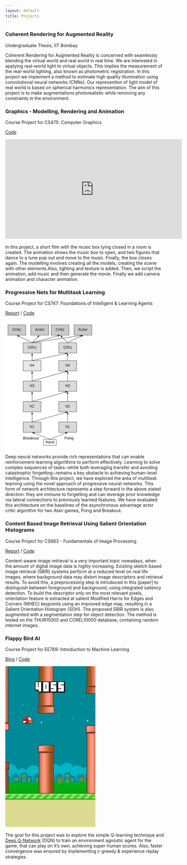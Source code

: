 ```yaml
---
layout: default
title: Projects
---
```


### Coherent Rendering for Augmented Reality
Undergraduate Thesis, IIT Bombay

Coherent Rendering for Augmented Reality is concerned with seamlessly blending the virtual world and real world in real time. We are interested in applying real-world light to virtual objects. This implies the measurement of the real-world lighting, also known as photometric registration. In this project we implement a method to estimate high quality illumination using convolutional neural networks (CNNs). Our represention of light model of real world is based on spherical harmonics representation. The aim of this project is to make augmentations photorealistic while removing any constraints in the environment.

### Graphics - Modelling, Rendering and Animation
Course Project for CS475: Computer Graphics

[Code](https://github.com/Computer-Graphics-IITB/a3-animate-174050012_150050040)

<iframe width="560" height="315" src="https://www.youtube.com/embed/p9IwyA2sZ44" frameborder="0" allow="accelerometer; autoplay; encrypted-media; gyroscope; picture-in-picture" allowfullscreen></iframe>

In this project, a short film with the music box lying closed in a room is created. The animation shows the music box to open, and two figures that dance to a tune pop out and move to the music. Finally, the box closes again. The modelling involves creating all the models, creating the scene with other elements.Also, lighting and texture is added. Then, we script the animation, add music and then generate the movie. Finally we add camera animation and character animation. 

### Progressive Nets for Multitask Learning
Course Project for CS747: Foundations of Intelligent & Learning Agents

[Report](/docs/fila.pdf) / [Code](https://github.com/sumanvid97/FILA_Project)

![](/docs/prog_nets.png)

Deep neural networks provide rich representations that can enable reinforcement learning algorithms to perform effectively. Learning to solve complex sequences of tasks−while both leveraging transfer and avoiding catastrophic forgetting−remains a key obstacle to achieving human-level intelligence. Through this project, we have explored the area of multitask learning using the novel approach of progressive neural networks. This form of network architecture represents a step forward in the above stated direction: they are immune to forgetting and can leverage prior knowledge via lateral connections to previously learned features. We have evaluated this architecture on the baselines of the asynchronous advantage actor critic algorithm for two Atari games, Pong and Breakout.

### Content Based Image Retrieval Using Salient Orientation Histograms
Course Project for CS663 - Fundamentals of Image Processing

[Report](/docs/DIP.pdf) / [Code](https://github.com/Krunal2017/CS663-Project)

Content-aware image retrieval is a very important topic nowadays, when the amount of digital image data is highly increasing. Existing sketch based image retrieval (SBIR) systems perform at a reduced level on real life images, where background data may distort image descriptors and retrieval results. To avoid this, a preprocessing step is introduced in this [paper] to distinguish between foreground and background, using integrated saliency detection. To build the descriptor only on the most relevant pixels, orientation feature is extracted at salient Modified Harris for Edges and Corners (MHEC) keypoints using an improved edge map, resulting in a Salient Orientation Histogram (SOH). The proposed SBIR system is also augmented with a segmentation step for object detection. The method is tested on the THUR15000 and COREL10000 database, containing random internet images.

### Flappy Bird AI
Course Project for EE769: Introduction to Machine Learning

[Blog](https://medium.com/@videshsuman/using-reinforcement-learning-techniques-to-build-an-ai-bot-for-the-game-flappy-bird-30e0fd22f990) / [Code](https://github.com/sumanvid97/FlappyBird-AI)

![](/docs/flappy.gif)

The goal for this project was to explore the simple Q-learning technique and [Deep Q-Network] (DQN) to train an environment agnostic agent for the game, that can play on it’s own, achieving super-human scores. Also, faster convergence was ensured by implementing 𝜀-greedy & experience replay strategies.

[Deep Q-Network]: https://www.cs.toronto.edu/~vmnih/docs/dqn.pdf

